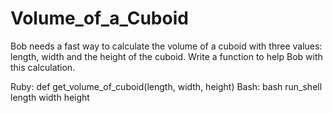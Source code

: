 # Volume_of_a_Cuboid

Bob needs a fast way to calculate the volume of a cuboid with three values: length, width and the height of the cuboid. Write a function to help Bob with this calculation.

Ruby: def get_volume_of_cuboid(length, width, height) Bash: bash run_shell length width height